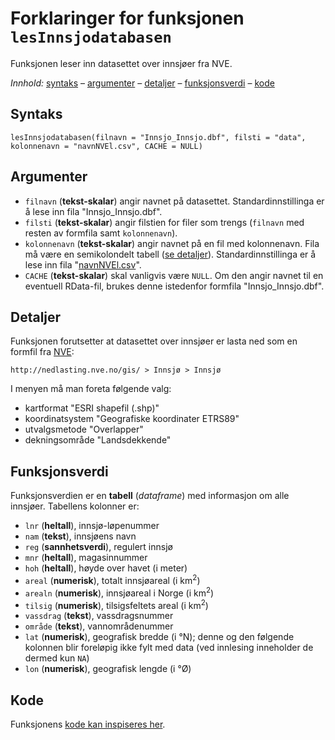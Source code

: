 # Forklaringer for funksjonen `lesInnsjodatabasen`

Funksjonen leser inn datasettet over innsjøer fra NVE.

_Innhold:_ [syntaks](#syntaks) – [argumenter](#argumenter) – [detaljer](#detaljer) – [funksjonsverdi](#funksjonsverdi) – [kode](#kode)


## Syntaks

```{r}
lesInnsjodatabasen(filnavn = "Innsjo_Innsjo.dbf", filsti = "data", kolonnenavn = "navnNVEl.csv", CACHE = NULL)
```


## Argumenter

* `filnavn` (**tekst-skalar**) angir navnet på datasettet. Standardinnstillinga er å lese inn fila "Innsjo_Innsjo.dbf".
* `filsti` (**tekst-skalar**) angir filstien for filer som trengs (`filnavn` med resten av formfila samt `kolonnenavn`).
* `kolonnenavn` (**tekst-skalar**) angir navnet på en fil med kolonnenavn. Fila må være en semikolondelt tabell ([se detaljer](hjelpfil.md#innsjødatabasen-navnnvel.csv)). Standardinnstillinga er å lese inn fila "[navnNVEl.csv](../data/navnNVEl.csv)".
* `CACHE` (**tekst-skalar**) skal vanligvis være `NULL`. Om den angir navnet til en eventuell RData-fil, brukes denne istedenfor formfila "Innsjo_Innsjo.dbf".


## Detaljer

Funksjonen forutsetter at datasettet over innsjøer er lasta ned som en formfil fra [NVE](http://nedlasting.nve.no/gis/):

`http://nedlasting.nve.no/gis/ > Innsjø > Innsjø`

I menyen må man foreta følgende valg:

- kartformat "ESRI shapefil (.shp)"
- koordinatsystem "Geografiske koordinater ETRS89"
- utvalgsmetode "Overlapper"
- dekningsområde "Landsdekkende"


## Funksjonsverdi

Funksjonsverdien er en **tabell** (_dataframe_) med informasjon om alle innsjøer. Tabellens kolonner er:

- `lnr` (**heltall**), innsjø-løpenummer
- `nam` (**tekst**), innsjøens navn
- `reg` (**sannhetsverdi**), regulert innsjø
- `mnr` (**heltall**), magasinnummer
- `hoh` (**heltall**), høyde over havet (i meter)
- `areal` (**numerisk**), totalt innsjøareal (i km<sup>2</sup>)
- `arealn` (**numerisk**), innsjøareal i Norge (i km<sup>2</sup>)
- `tilsig` (**numerisk**), tilsigsfeltets areal (i km<sup>2</sup>)
- `vassdrag` (**tekst**), vassdragsnummer
- `område` (**tekst**), vannområdenummer
- `lat` (**numerisk**), geografisk bredde (i &deg;N); denne og den følgende kolonnen blir foreløpig ikke fylt med data (ved innlesing inneholder de dermed kun `NA`)
- `lon` (**numerisk**), geografisk lengde (i &deg;Ø)


## Kode

Funksjonens [kode kan inspiseres her](../R/lesInnsjodatabasen.R).

